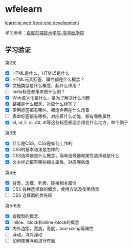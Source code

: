 # wfelearn

[learning web front-end development](https://gnepnail-oahz.github.io/wfelearn/index/index.html)

学习参考：[百度前端技术学院-零基础学院](http://ife.baidu.com/college/detail/id/5)

## 学习验证

第2天
- [x] HTML是什么，HTML5是什么
- [x] HTML元素标签、属性都是什么概念？
- [x] 文档类型是什么概念，起什么作用？
- [ ] meta标签都用来做什么的？
- [x] Web语义化是什么，是为了解决什么问题
- [x] 链接是什么概念，对应什么标签？
- [x] 常用标签都有哪些，都适合用在什么场景
- [ ] 表单标签都有哪些，对应着什么功能，都有哪些属性
- [x] ol, ul, li, dl, dd, dt等这些标签都适合用在什么地方，举个例子

第3天
- [x] 什么是CSS，CSS是如何工作的
- [x] CSS的基本语法是怎样的
- [x] CSS选择器是什么概念，简单选择器和属性选择器是什么
- [x] 文本样式都有哪些相关属性，对应哪些值

第4天
- [x] 背景，边框，列表，链接相关属性
- [x] CSS 各种选择器的概念，使用方法及使用场景
- [ ] CSS 选择器的优先级

第5-6天
- [x] 盒模型的概念
- [x] inline、block和inline-block的概念
- [x] 内外边距，宽度，高度，box-sizing等属性
- [ ] 浮动，清除浮动
- [ ] 如何使用浮动进行布局
